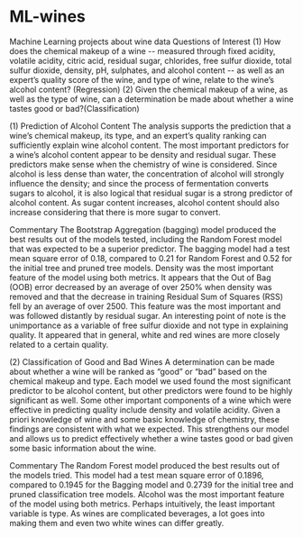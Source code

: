 # ML-wines
Machine Learning projects about wine data
Questions of Interest
(1)	How does the chemical makeup of a wine -- measured through fixed acidity, volatile acidity, citric acid, residual sugar, chlorides, free sulfur dioxide, 
total sulfur dioxide, density, pH, sulphates, and alcohol content -- as well as an expert’s quality score of the wine, and type of wine, relate to the wine’s 
alcohol content? (Regression)
(2)	Given the chemical makeup of a wine, as well as the type of wine, can a determination be made about whether a wine tastes good or bad?(Classification)


(1)	
Prediction of Alcohol Content
The analysis supports the prediction that a wine’s chemical makeup, its type, and an expert’s quality ranking can sufficiently explain wine alcohol content. 
The most important predictors for a wine’s alcohol content appear to be density and residual sugar. These predictors make sense when the chemistry of wine is considered. 
Since alcohol is less dense than water, the concentration of alcohol will strongly influence the density; and since the process of fermentation converts sugars to alcohol,
it is also logical that residual sugar is a strong predictor of alcohol content. As sugar content increases, alcohol content should also increase considering that 
there is more sugar to convert.

Commentary 
The Bootstrap Aggregation (bagging) model produced the best results out of the models tested, including the Random Forest model that was expected to be a superior predictor.
The bagging model had a test mean square error of 0.18, compared to 0.21 for Random Forest and 0.52 for the initial tree and pruned tree models. Density was the most important
feature of the model using both metrics. It appears that the Out of Bag (OOB) error decreased by an average of over 250% when density was removed and that the decrease in 
training Residual Sum of Squares (RSS) fell by an average of over 2500. This feature was the most important and was followed distantly by residual sugar. An interesting point
of note is the unimportance as a variable of free sulfur dioxide and not type in explaining quality. It appeared that in general, white and red wines are more closely related
to a certain quality.

(2)
Classification of Good and Bad Wines
A determination can be made about whether a wine will be ranked as “good” or “bad” based on the chemical makeup and type. Each model we used found the most significant predictor
to be alcohol content, but other predictors were found to be highly significant as well. Some other important components of a wine which were effective in predicting quality 
include density and volatile acidity. Given a priori knowledge of wine and some basic knowledge of chemistry, these findings are consistent with what we expected. 
This strengthens our model and allows us to predict effectively whether a wine tastes good or bad given some basic information about the wine. 

Commentary
The Random Forest model produced the best results out of the models tried. This model had a test mean square error of 0.1896, compared to 0.1945 for the Bagging model 
and 0.2739 for the initial tree and pruned classification tree models. Alcohol was the most important feature of the model using both metrics. Perhaps intuitively, 
the least important variable is type. As wines are complicated beverages, a lot goes into making them and even two white wines can differ greatly.

